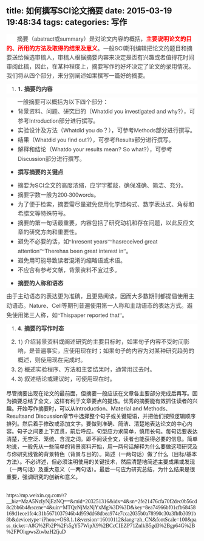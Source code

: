 title: 如何撰写SCI论文摘要
date: 2015-03-19 19:48:34
tags:
categories: 写作
---
<div>
<div style="word-wrap: break-word; -webkit-nbsp-mode: space; -webkit-line-break: after-white-space;"><p style="margin: 0px; padding: 0px; max-width: 100%; box-sizing: border-box !important; word-wrap: break-word !important; clear: both; min-height: 1em; white-space: pre-wrap; color: rgb(62, 62, 62); font-family: &apos;Helvetica Neue&apos;, Helvetica, Arial, sans-serif; font-size: 15px; line-height: 24px; text-indent: 28px; background-color: rgb(255, 255, 255);"><span style="margin: 0px; padding: 0px; max-width: 100%; box-sizing: border-box !important; word-wrap: break-word !important; font-family: 宋体;">摘要（</span>abstract<span style="margin: 0px; padding: 0px; max-width: 100%; box-sizing: border-box !important; word-wrap: break-word !important; font-family: 宋体;">或</span>summary<span style="margin: 0px; padding: 0px; max-width: 100%; box-sizing: border-box !important; word-wrap: break-word !important; font-family: 宋体;">）是对论文内容的概括，<strong style="margin: 0px; padding: 0px; max-width: 100%; box-sizing: border-box !important; word-wrap: break-word !important;"><span style="margin: 0px; padding: 0px; max-width: 100%; box-sizing: border-box !important; word-wrap: break-word !important; color: red;">主要说明论文的目的、所用的方法及取得的结果及意义</span></strong>。一般</span>SCI<span style="margin: 0px; padding: 0px; max-width: 100%; box-sizing: border-box !important; word-wrap: break-word !important; font-family: 宋体;">期刊编辑把论文的题目和摘要送给候选审稿人，审稿人根据摘要内容来决定是否有兴趣或者值得花时间审阅此稿，因此，在某种程度上，摘要写作的好坏决定了论文的录用情况。我们将从四个部分，来分别阐述如果撰写一篇好的摘要。</span></p><ol style="margin: 0px; padding: 0px 0px 0px 30px; max-width: 100%; box-sizing: border-box !important; word-wrap: break-word !important; color: rgb(62, 62, 62); font-family: &apos;Helvetica Neue&apos;, Helvetica, Arial, sans-serif; font-size: 15px; line-height: 24px; background-color: rgb(255, 255, 255);"><li style="margin: 0px; padding: 0px; max-width: 100%; box-sizing: border-box !important; word-wrap: break-word !important;"><p style="margin: 10px 0px; padding: 0px; max-width: 100%; box-sizing: border-box !important; word-wrap: break-word !important; clear: both; min-height: 1em; white-space: pre-wrap;"><strong style="margin: 0px; padding: 0px; max-width: 100%; box-sizing: border-box !important; word-wrap: break-word !important;">1.</strong> <strong style="margin: 0px; padding: 0px; max-width: 100%; box-sizing: border-box !important; word-wrap: break-word !important;"><span style="margin: 0px; padding: 0px; max-width: 100%; box-sizing: border-box !important; word-wrap: break-word !important; font-family: 宋体;">摘要的内容</span></strong></p></li></ol><p style="margin: 0px; padding: 0px; max-width: 100%; box-sizing: border-box !important; word-wrap: break-word !important; clear: both; min-height: 1em; white-space: pre-wrap; color: rgb(62, 62, 62); font-family: &apos;Helvetica Neue&apos;, Helvetica, Arial, sans-serif; font-size: 15px; line-height: 24px; text-indent: 29px; background-color: rgb(255, 255, 255);"><span style="margin: 0px; padding: 0px; max-width: 100%; box-sizing: border-box !important; word-wrap: break-word !important; font-family: 宋体;">一般摘要可以概括为以下四个部分：</span></p><ul style="margin: 0px; padding: 0px 0px 0px 30px; max-width: 100%; box-sizing: border-box !important; word-wrap: break-word !important; color: rgb(62, 62, 62); font-family: &apos;Helvetica Neue&apos;, Helvetica, Arial, sans-serif; font-size: 15px; line-height: 24px; background-color: rgb(255, 255, 255);"><li style="margin: 0px; padding: 0px; max-width: 100%; box-sizing: border-box !important; word-wrap: break-word !important;"><p style="margin: 0px; padding: 0px; max-width: 100%; box-sizing: border-box !important; word-wrap: break-word !important; clear: both; min-height: 1em; white-space: pre-wrap;"><span style="margin: 0px; padding: 0px; max-width: 100%; box-sizing: border-box !important; word-wrap: break-word !important; font-family: 宋体;">背景资料、问题、研究目的（</span>Whatdid you investigated and why?<span style="margin: 0px; padding: 0px; max-width: 100%; box-sizing: border-box !important; word-wrap: break-word !important; font-family: 宋体;">），可参考</span>Introduction<span style="margin: 0px; padding: 0px; max-width: 100%; box-sizing: border-box !important; word-wrap: break-word !important; font-family: 宋体;">部分进行撰写。</span></p></li><li style="margin: 0px; padding: 0px; max-width: 100%; box-sizing: border-box !important; word-wrap: break-word !important;"><p style="margin: 0px; padding: 0px; max-width: 100%; box-sizing: border-box !important; word-wrap: break-word !important; clear: both; min-height: 1em; white-space: pre-wrap;"><span style="margin: 0px; padding: 0px; max-width: 100%; box-sizing: border-box !important; word-wrap: break-word !important; font-family: 宋体;">实验设计及方法（</span>Whatdid you do<span style="margin: 0px; padding: 0px; max-width: 100%; box-sizing: border-box !important; word-wrap: break-word !important; font-family: 宋体;">？），可参考</span>Methods<span style="margin: 0px; padding: 0px; max-width: 100%; box-sizing: border-box !important; word-wrap: break-word !important; font-family: 宋体;">部分进行撰写。</span></p></li><li style="margin: 0px; padding: 0px; max-width: 100%; box-sizing: border-box !important; word-wrap: break-word !important;"><p style="margin: 0px; padding: 0px; max-width: 100%; box-sizing: border-box !important; word-wrap: break-word !important; clear: both; min-height: 1em; white-space: pre-wrap;"><span style="margin: 0px; padding: 0px; max-width: 100%; box-sizing: border-box !important; word-wrap: break-word !important; font-family: 宋体;">结果（</span>Whatdid you find out?<span style="margin: 0px; padding: 0px; max-width: 100%; box-sizing: border-box !important; word-wrap: break-word !important; font-family: 宋体;">），可参考</span>Results<span style="margin: 0px; padding: 0px; max-width: 100%; box-sizing: border-box !important; word-wrap: break-word !important; font-family: 宋体;">部分进行撰写。</span></p></li><li style="margin: 0px; padding: 0px; max-width: 100%; box-sizing: border-box !important; word-wrap: break-word !important;"><p style="margin: 0px; padding: 0px; max-width: 100%; box-sizing: border-box !important; word-wrap: break-word !important; clear: both; min-height: 1em; white-space: pre-wrap;"><span style="margin: 0px; padding: 0px; max-width: 100%; box-sizing: border-box !important; word-wrap: break-word !important; font-family: 宋体;">解释和结论（</span>Whatdo your results mean? So what?<span style="margin: 0px; padding: 0px; max-width: 100%; box-sizing: border-box !important; word-wrap: break-word !important; font-family: 宋体;">），可参考</span>Discussion<span style="margin: 0px; padding: 0px; max-width: 100%; box-sizing: border-box !important; word-wrap: break-word !important; font-family: 宋体;">部分进行撰写。</span></p></li><li style="margin: 0px; padding: 0px; max-width: 100%; box-sizing: border-box !important; word-wrap: break-word !important;"><p style="margin: 10px 0px; padding: 0px; max-width: 100%; box-sizing: border-box !important; word-wrap: break-word !important; clear: both; min-height: 1em; white-space: pre-wrap;"><strong style="margin: 0px; padding: 0px; max-width: 100%; box-sizing: border-box !important; word-wrap: break-word !important;"><span style="margin: 0px; padding: 0px; max-width: 100%; box-sizing: border-box !important; word-wrap: break-word !important; font-family: 宋体;">撰写摘要的关键点</span></strong></p></li><li style="margin: 0px; padding: 0px; max-width: 100%; box-sizing: border-box !important; word-wrap: break-word !important;"><p style="margin: 0px; padding: 0px; max-width: 100%; box-sizing: border-box !important; word-wrap: break-word !important; clear: both; min-height: 1em; white-space: pre-wrap;"><span style="margin: 0px; padding: 0px; max-width: 100%; box-sizing: border-box !important; word-wrap: break-word !important; font-family: 宋体;">摘要为</span>SCI<span style="margin: 0px; padding: 0px; max-width: 100%; box-sizing: border-box !important; word-wrap: break-word !important; font-family: 宋体;">全文的高度浓缩，应字字推敲，确保准确、简洁、充分。</span></p></li><li style="margin: 0px; padding: 0px; max-width: 100%; box-sizing: border-box !important; word-wrap: break-word !important;"><p style="margin: 0px; padding: 0px; max-width: 100%; box-sizing: border-box !important; word-wrap: break-word !important; clear: both; min-height: 1em; white-space: pre-wrap;"><span style="margin: 0px; padding: 0px; max-width: 100%; box-sizing: border-box !important; word-wrap: break-word !important; font-family: 宋体;">摘要字数一般为</span>200-300words<span style="margin: 0px; padding: 0px; max-width: 100%; box-sizing: border-box !important; word-wrap: break-word !important; font-family: 宋体;">。</span></p></li><li style="margin: 0px; padding: 0px; max-width: 100%; box-sizing: border-box !important; word-wrap: break-word !important;"><p style="margin: 0px; padding: 0px; max-width: 100%; box-sizing: border-box !important; word-wrap: break-word !important; clear: both; min-height: 1em; white-space: pre-wrap;"><span style="margin: 0px; padding: 0px; max-width: 100%; box-sizing: border-box !important; word-wrap: break-word !important; font-family: 宋体;">为了便于检索，摘要需尽量避免使用化学结构式、数学表达式、角标和希腊文等特殊符号。</span></p></li><li style="margin: 0px; padding: 0px; max-width: 100%; box-sizing: border-box !important; word-wrap: break-word !important;"><p style="margin: 0px; padding: 0px; max-width: 100%; box-sizing: border-box !important; word-wrap: break-word !important; clear: both; min-height: 1em; white-space: pre-wrap;"><span style="margin: 0px; padding: 0px; max-width: 100%; box-sizing: border-box !important; word-wrap: break-word !important; font-family: 宋体;">摘要的第一句话最重要，内容包括了研究动机和存在问题，以此反应文章的研究方向和重要性。</span></p></li><li style="margin: 0px; padding: 0px; max-width: 100%; box-sizing: border-box !important; word-wrap: break-word !important;"><p style="margin: 0px; padding: 0px; max-width: 100%; box-sizing: border-box !important; word-wrap: break-word !important; clear: both; min-height: 1em; white-space: pre-wrap;"><span style="margin: 0px; padding: 0px; max-width: 100%; box-sizing: border-box !important; word-wrap: break-word !important; font-family: 宋体;">避免不必要的话，如“</span>Inresent years<span style="margin: 0px; padding: 0px; max-width: 100%; box-sizing: border-box !important; word-wrap: break-word !important; font-family: 宋体;">”“</span>hasreceived great attention<span style="margin: 0px; padding: 0px; max-width: 100%; box-sizing: border-box !important; word-wrap: break-word !important; font-family: 宋体;">”“</span>Therehas been great interest in<span style="margin: 0px; padding: 0px; max-width: 100%; box-sizing: border-box !important; word-wrap: break-word !important; font-family: 宋体;">”。</span></p></li><li style="margin: 0px; padding: 0px; max-width: 100%; box-sizing: border-box !important; word-wrap: break-word !important;"><p style="margin: 0px; padding: 0px; max-width: 100%; box-sizing: border-box !important; word-wrap: break-word !important; clear: both; min-height: 1em; white-space: pre-wrap;"><span style="margin: 0px; padding: 0px; max-width: 100%; box-sizing: border-box !important; word-wrap: break-word !important; font-family: 宋体;">避免用可能导致读者混淆的缩略语或术语。</span></p></li><li style="margin: 0px; padding: 0px; max-width: 100%; box-sizing: border-box !important; word-wrap: break-word !important;"><p style="margin: 0px; padding: 0px; max-width: 100%; box-sizing: border-box !important; word-wrap: break-word !important; clear: both; min-height: 1em; white-space: pre-wrap;"><span style="margin: 0px; padding: 0px; max-width: 100%; box-sizing: border-box !important; word-wrap: break-word !important; font-family: 宋体;">不应含有参考文献，背景资料不宜过多。</span></p></li><li style="margin: 0px; padding: 0px; max-width: 100%; box-sizing: border-box !important; word-wrap: break-word !important;"><p style="margin: 10px 0px; padding: 0px; max-width: 100%; box-sizing: border-box !important; word-wrap: break-word !important; clear: both; min-height: 1em; white-space: pre-wrap;"><strong style="margin: 0px; padding: 0px; max-width: 100%; box-sizing: border-box !important; word-wrap: break-word !important;"><span style="margin: 0px; padding: 0px; max-width: 100%; box-sizing: border-box !important; word-wrap: break-word !important; font-family: 宋体;">摘要的人称和语态</span></strong></p></li></ul><p style="margin: 0px; padding: 0px; max-width: 100%; box-sizing: border-box !important; word-wrap: break-word !important; clear: both; min-height: 1em; white-space: pre-wrap; color: rgb(62, 62, 62); font-family: &apos;Helvetica Neue&apos;, Helvetica, Arial, sans-serif; font-size: 15px; line-height: 24px; background-color: rgb(255, 255, 255);"><span style="margin: 0px; padding: 0px; max-width: 100%; box-sizing: border-box !important; word-wrap: break-word !important; font-family: 宋体;">由于主动语态的表达更为准确，且更易阅读，因而大多数期刊都提倡使用主动语态。</span>Nature<span style="margin: 0px; padding: 0px; max-width: 100%; box-sizing: border-box !important; word-wrap: break-word !important; font-family: 宋体;">、</span>Cell<span style="margin: 0px; padding: 0px; max-width: 100%; box-sizing: border-box !important; word-wrap: break-word !important; font-family: 宋体;">等期刊普遍使用第一人称和主动语态的表达方式。避免使用第三人称，如“</span>Thispaper reported that<span style="margin: 0px; padding: 0px; max-width: 100%; box-sizing: border-box !important; word-wrap: break-word !important; font-family: 宋体;">”。</span></p><ol style="margin: 0px; padding: 0px 0px 0px 30px; max-width: 100%; box-sizing: border-box !important; word-wrap: break-word !important; color: rgb(62, 62, 62); font-family: &apos;Helvetica Neue&apos;, Helvetica, Arial, sans-serif; font-size: 15px; line-height: 24px; background-color: rgb(255, 255, 255);"><li style="margin: 0px; padding: 0px; max-width: 100%; box-sizing: border-box !important; word-wrap: break-word !important;"><p style="margin: 10px 0px; padding: 0px; max-width: 100%; box-sizing: border-box !important; word-wrap: break-word !important; clear: both; min-height: 1em; white-space: pre-wrap;"><strong style="margin: 0px; padding: 0px; max-width: 100%; box-sizing: border-box !important; word-wrap: break-word !important;">4.</strong> <strong style="margin: 0px; padding: 0px; max-width: 100%; box-sizing: border-box !important; word-wrap: break-word !important;"><span style="margin: 0px; padding: 0px; max-width: 100%; box-sizing: border-box !important; word-wrap: break-word !important; font-family: 宋体;">摘要的写作时态</span></strong></p></li><li style="margin: 0px; padding: 0px; max-width: 100%; box-sizing: border-box !important; word-wrap: break-word !important;"><p style="margin: 0px; padding: 0px; max-width: 100%; box-sizing: border-box !important; word-wrap: break-word !important; clear: both; min-height: 1em; white-space: pre-wrap;">1) <span style="margin: 0px; padding: 0px; max-width: 100%; box-sizing: border-box !important; word-wrap: break-word !important; font-family: 宋体;">介绍背景资料或阐述研究的主要目标时，如果句子内容不受时间影响，是普遍事实，应使用现在时；如果句子的内容为对某种研究趋势的概述，则使用现在完成时。</span></p></li><li style="margin: 0px; padding: 0px; max-width: 100%; box-sizing: border-box !important; word-wrap: break-word !important;"><p style="margin: 0px; padding: 0px; max-width: 100%; box-sizing: border-box !important; word-wrap: break-word !important; clear: both; min-height: 1em; white-space: pre-wrap;">2) <span style="margin: 0px; padding: 0px; max-width: 100%; box-sizing: border-box !important; word-wrap: break-word !important; font-family: 宋体;">概述实验程序、方法和主要结果时，通常用过去时。</span></p></li><li style="margin: 0px; padding: 0px; max-width: 100%; box-sizing: border-box !important; word-wrap: break-word !important;"><p style="margin: 0px; padding: 0px; max-width: 100%; box-sizing: border-box !important; word-wrap: break-word !important; clear: both; min-height: 1em; white-space: pre-wrap;">3) <span style="margin: 0px; padding: 0px; max-width: 100%; box-sizing: border-box !important; word-wrap: break-word !important; font-family: 宋体;">叙述结论或建议时，可使用现在时。</span></p></li></ol><p style="margin: 0px; padding: 0px; max-width: 100%; box-sizing: border-box !important; word-wrap: break-word !important; clear: both; min-height: 1em; white-space: pre-wrap; color: rgb(62, 62, 62); font-family: &apos;Helvetica Neue&apos;, Helvetica, Arial, sans-serif; font-size: 15px; line-height: 24px; background-color: rgb(255, 255, 255);"></p><div><span style="margin: 0px; padding: 0px; max-width: 100%; box-sizing: border-box !important; word-wrap: break-word !important; font-family: 宋体;">尽管摘要出现在论文的最前面，但摘要一般应该在文章各主要部分完成后再写。因为摘要总结了全文，这样有利于文章要点的提炼。优秀的摘要能有效抓住读者的兴趣。开始写作摘要时，可以从</span>Introduction<span style="margin: 0px; padding: 0px; max-width: 100%; box-sizing: border-box !important; word-wrap: break-word !important; font-family: 宋体;">、</span>Material and Methods<span style="margin: 0px; padding: 0px; max-width: 100%; box-sizing: border-box !important; word-wrap: break-word !important; font-family: 宋体;">、</span>Resultsand Discussion<span style="margin: 0px; padding: 0px; max-width: 100%; box-sizing: border-box !important; word-wrap: break-word !important; font-family: 宋体;">章节中选择整个句子或关键短语，并把他们按照逻辑顺序排列。然后着手修改或添加文字。要做到准确、简洁、清楚地表达论文的中心内容。句子之间要上下连贯，前后呼应。句型应力求简单，慎用长句。每句话要表达清楚，无空泛、笼统、含混之词。即不阅读全文，读者也能获得必要的信息。简单地说，一般先从一些简单的背景资料开始，用一两句话解释为什么要做这项研究及与你研究线管的背景特色（背景与目的）。简述（一两句话）做了什么（目标</span>/<span style="margin: 0px; padding: 0px; max-width: 100%; box-sizing: border-box !important; word-wrap: break-word !important; font-family: 宋体;">基本方法）。不必详述，但必须注明使用的关键技术，然后清楚地简述主要成果或发现（一两句话）及重大意义（一两句话）。最后一句应为研究总结，为什么结果是很重要，强调研究的创新和意义。</span></div><div><span style="margin: 0px; padding: 0px; max-width: 100%; box-sizing: border-box !important; word-wrap: break-word !important; font-family: 宋体;"><br/></span></div><div><span style="margin: 0px; padding: 0px; max-width: 100%; box-sizing: border-box !important; word-wrap: break-word !important; font-family: 宋体;"><br/></span></div><div><span style="margin: 0px; padding: 0px; max-width: 100%; box-sizing: border-box !important; word-wrap: break-word !important; font-family: 宋体;">https://mp.weixin.qq.com/s?__biz=MzA5NzIyNjEzNQ==&amp;mid=203251316&amp;idx=4&amp;sn=2fe21476cfa70f2dec0b56cd8c2bb6b4&amp;scene=4&amp;uin=MTQzNjMzNjYxMg%3D%3D&amp;key=8ea74966bf01cfb68458169d1ece1fe4c31b5671037946b4d959dd68dbea974e7cca2035b0a78990c30a3fbfb3091b8b&amp;devicetype=iPhone+OS8.1.1&amp;version=16010112&amp;lang=zh_CN&amp;fontScale=100&amp;pass_ticket=A8G%2Fb2P%2Fs5gY57WipX9%2BCcCIEZP71ZnlkB5gd3%2Bgp64G%2B%2FPOlqpwsZtwbzH2fjuD</span></div><div><br/></div></div>
</div></body></html> 